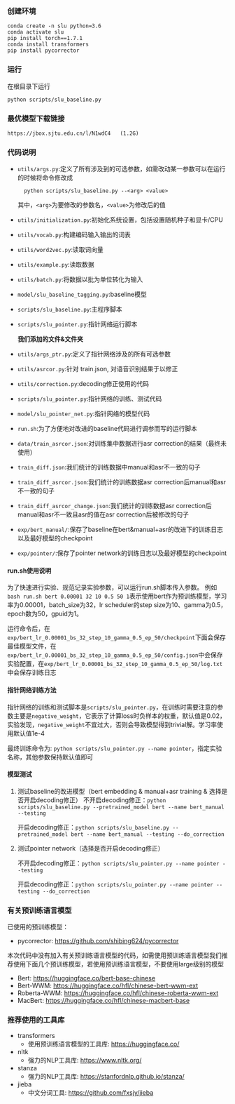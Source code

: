 ### 创建环境

    conda create -n slu python=3.6
    conda activate slu
    pip install torch==1.7.1
    conda install transformers
    pip install pycorrector

### 运行

在根目录下运行

    python scripts/slu_baseline.py

### 最优模型下载链接

    https://jbox.sjtu.edu.cn/l/N1wdC4	(1.2G)

### 代码说明

+ `utils/args.py`:定义了所有涉及到的可选参数，如需改动某一参数可以在运行的时候将命令修改成
  
        python scripts/slu_baseline.py --<arg> <value>
    
    其中，`<arg>`为要修改的参数名，`<value>`为修改后的值
    
+ `utils/initialization.py`:初始化系统设置，包括设置随机种子和显卡/CPU

+ `utils/vocab.py`:构建编码输入输出的词表

+ `utils/word2vec.py`:读取词向量

+ `utils/example.py`:读取数据

+ `utils/batch.py`:将数据以批为单位转化为输入

+ `model/slu_baseline_tagging.py`:baseline模型

+ `scripts/slu_baseline.py`:主程序脚本

+ `scripts/slu_pointer.py`:指针网络运行脚本



  **我们添加的文件&文件夹**

+ `utils/args_ptr.py`:定义了指针网络涉及的所有可选参数
+ `utils/asrcor.py`:针对 train.json, 对语音识别结果于以修正
+ `utils/correction.py`:decoding修正使用的代码
+ `scripts/slu_pointer.py`:指针网络的训练、测试代码
+ `model/slu_pointer_net.py`:指针网络的模型代码
+ `run.sh`:为了方便地对改进的baseline代码进行调参而写的运行脚本
+ `data/train_asrcor.json`:对训练集中数据进行asr correction的结果（最终未使用）
+ `train_diff.json`:我们统计的训练数据中manual和asr不一致的句子
+ `train_diff_asrcor.json`:我们统计的训练数据asr correction后manual和asr不一致的句子
+ `train_diff_asrcor_change.json`:我们统计的训练数据asr correction后manual和asr不一致且asr的值在asr correction后被修改的句子
+ `exp/bert_manual/`:保存了baseline在bert&manual+asr的改进下的训练日志以及最好模型的checkpoint
+ `exp/pointer/`:保存了pointer network的训练日志以及最好模型的checkpoint



#### run.sh使用说明

为了快速进行实验、规范记录实验参数，可以运行run.sh脚本传入参数。
例如`bash run.sh bert 0.00001 32 10 0.5 50 1`表示使用bert作为预训练模型，学习率为0.00001，batch_size为32，lr scheduler的step size为10、gamma为0.5，epoch数为50，gpuid为1。

运行命令后，在`exp/bert_lr_0.00001_bs_32_step_10_gamma_0.5_ep_50/checkpoint`下面会保存最佳模型文件，在`exp/bert_lr_0.00001_bs_32_step_10_gamma_0.5_ep_50/config.json`中会保存实验配置，在`exp/bert_lr_0.00001_bs_32_step_10_gamma_0.5_ep_50/log.txt`中会保存训练日志



#### 指针网络训练方法

指针网络的训练和测试脚本是`scripts/slu_pointer.py`，在训练时需要注意的参数主要是`negative_weight`，它表示了计算loss时负样本的权重，默认值是0.02，实验发现，`negative_weight`不宜过大，否则会导致模型得到trivial解。学习率使用默认值1e-4

最终训练命令为: `python scripts/slu_pointer.py --name pointer`，指定实验名称，其他参数保持默认值即可



#### 模型测试
1. 测试baseline的改进模型（bert embedding & manual+asr training & 选择是否开启decoding修正）
   不开启decoding修正：`python scripts/slu_baseline.py --pretrained_model bert --name bert_manual --testing`
   
   开启decoding修正：`python scripts/slu_baseline.py --pretrained_model bert --name bert_manual --testing --do_correction`
   
2. 测试pointer network（选择是否开启decoding修正）

   不开启decoding修正：`python scripts/slu_pointer.py --name pointer --testing`

   开启decoding修正：`python scripts/slu_pointer.py --name pointer --testing --do_correction`

### 有关预训练语言模型
已使用的预训练模型：
+ pycorrector: https://github.com/shibing624/pycorrector

本次代码中没有加入有关预训练语言模型的代码，如需使用预训练语言模型我们推荐使用下面几个预训练模型，若使用预训练语言模型，不要使用large级别的模型
+ Bert: https://huggingface.co/bert-base-chinese
+ Bert-WWM: https://huggingface.co/hfl/chinese-bert-wwm-ext
+ Roberta-WWM: https://huggingface.co/hfl/chinese-roberta-wwm-ext
+ MacBert: https://huggingface.co/hfl/chinese-macbert-base

### 推荐使用的工具库
+ transformers
  + 使用预训练语言模型的工具库: https://huggingface.co/
+ nltk
  + 强力的NLP工具库: https://www.nltk.org/
+ stanza
  + 强力的NLP工具库: https://stanfordnlp.github.io/stanza/
+ jieba
  + 中文分词工具: https://github.com/fxsjy/jieba
